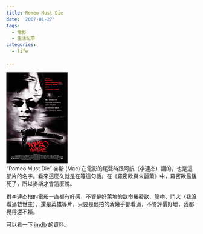 ```yaml
---
title: Romeo Must Die
date: '2007-01-27'
tags:
  - 電影
  - 生活記事
categories:
  - life

---
```

[![1](images/0.jpg)](http://www.flickr.com/photos/yurenju/370518067/ "Photo Sharing")  
“Romeo Must Die” 麥斯 (Mac) 在電影的尾聲時跟阿航（李連杰）講的，也是這部片的名字。看來這麼久就是在等這句話。在《羅密歐與朱麗葉》中，羅密歐最後死了，所以麥斯才會這麼說。  
  
對李連杰拍的電影一直都有好感，不管是好萊塢的致命羅密歐、龍吻、鬥犬（我沒看過救世主），還是英雄等片，只要是他拍的我幾乎都看過，不管評價好壞，我都覺得還不賴。  
  
可以看一下 [imdb](http://www.imdb.com/title/tt0165929/) 的資料。